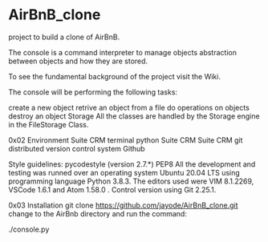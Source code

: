 # AirBnB_clone
project to build a clone of AirBnB.

The console is a command interpreter to manage objects abstraction between objects and how they are stored.

To see the fundamental background of the project visit the Wiki.

The console will be performing the following tasks:

create a new object
retrive an object from a file
do operations on objects
destroy an object
Storage
All the classes are handled by the Storage engine in the FileStorage Class.

0x02 Environment
Suite CRM terminal python Suite CRM Suite CRM git distributed version control system Github

Style guidelines:
pycodestyle (version 2.7.*)
PEP8
All the development and testing was runned over an operating system Ubuntu 20.04 LTS using programming language Python 3.8.3. The editors used were VIM 8.1.2269, VSCode 1.6.1 and Atom 1.58.0 . Control version using Git 2.25.1.

0x03 Installation
git clone https://github.com/jayode/AirBnB_clone.git
change to the AirBnb directory and run the command:

 ./console.py

